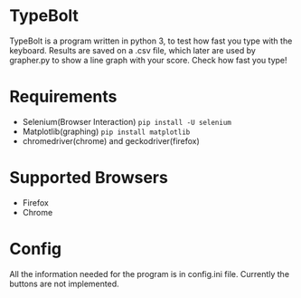 # TypeBolt
TypeBolt is a program written in python 3, to test how fast you type with the keyboard. Results are saved on a .csv file, which later are used by grapher.py to show a line graph with your score. Check how fast you type!

# Requirements
- Selenium(Browser Interaction) ```pip install -U selenium```
- Matplotlib(graphing) ```pip install matplotlib```
- chromedriver(chrome) and geckodriver(firefox)
   
# Supported Browsers
- Firefox
- Chrome

# Config
All the information needed for the program is in config.ini file. Currently the buttons are not implemented.
